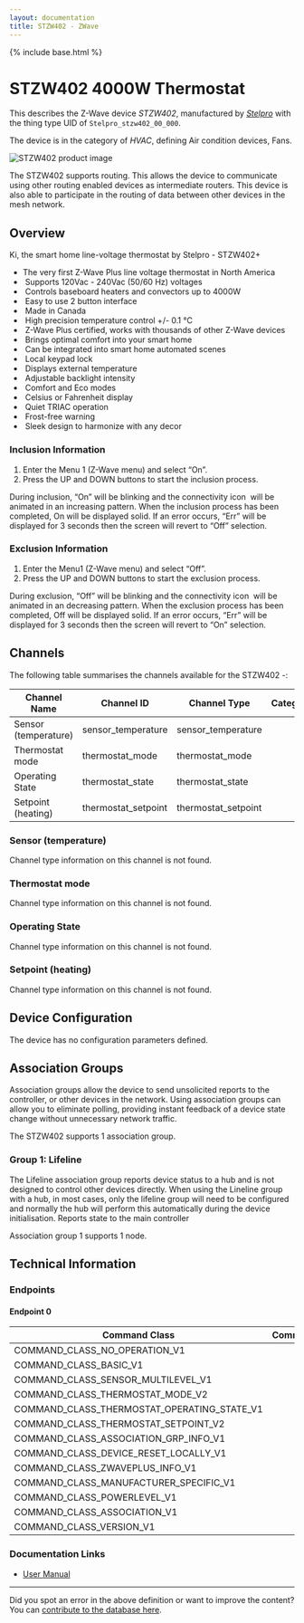 ```yaml
---
layout: documentation
title: STZW402 - ZWave
---
```


{% include base.html %}

# STZW402 4000W Thermostat
This describes the Z-Wave device *STZW402*, manufactured by *[Stelpro](http://www.stelpro.com/)* with the thing type UID of ```Stelpro_stzw402_00_000```.

The device is in the category of *HVAC*, defining Air condition devices, Fans.

![STZW402 product image](https://opensmarthouse.org/assets/zwave/attachments/315/STZW402.png)


The STZW402 supports routing. This allows the device to communicate using other routing enabled devices as intermediate routers.  This device is also able to participate in the routing of data between other devices in the mesh network.

## Overview

Ki, the smart home line-voltage thermostat by Stelpro - STZW402+

  * The very first Z-Wave Plus line voltage thermostat in North America
  *  Supports 120Vac - 240Vac (50/60 Hz) voltages
  *  Controls baseboard heaters and convectors up to 4000W
  *  Easy to use 2 button interface
  *  Made in Canada
  *  High precision temperature control +/- 0.1 °C
  *  Z-Wave Plus certified, works with thousands of other Z-Wave devices
  *  Brings optimal comfort into your smart home
  *  Can be integrated into smart home automated scenes
  *  Local keypad lock
  *  Displays external temperature
  *  Adjustable backlight intensity
  *  Comfort and Eco modes
  *  Celsius or Fahrenheit display
  *  Quiet TRIAC operation
  *  Frost-free warning
  *  Sleek design to harmonize with any decor

### Inclusion Information

  1. Enter the Menu 1 (Z-Wave menu) and select “On”.
  2. Press the UP and DOWN buttons to start the inclusion process.

During inclusion, “On” will be blinking and the connectivity icon  will be animated in an increasing pattern. When the inclusion process has been completed, On will be displayed solid. If an error occurs, “Err” will be displayed for 3 seconds then the screen will revert to “Off” selection.

### Exclusion Information

  1. Enter the Menu1 (Z-Wave menu) and select “Off”.
  2. Press the UP and DOWN buttons to start the exclusion process.

During exclusion, “Off” will be blinking and the connectivity icon  will be animated in an decreasing pattern. When the exclusion process has been completed, Off will be displayed solid. If an error occurs, “Err” will be displayed for 3 seconds then the screen will revert to “On” selection.

## Channels

The following table summarises the channels available for the STZW402 -:

| Channel Name | Channel ID | Channel Type | Category | Item Type |
|--------------|------------|--------------|----------|-----------|
| Sensor (temperature) | sensor_temperature | sensor_temperature |  |  | 
| Thermostat mode | thermostat_mode | thermostat_mode |  |  | 
| Operating State | thermostat_state | thermostat_state |  |  | 
| Setpoint (heating) | thermostat_setpoint | thermostat_setpoint |  |  | 

### Sensor (temperature)
Channel type information on this channel is not found.

### Thermostat mode
Channel type information on this channel is not found.

### Operating State
Channel type information on this channel is not found.

### Setpoint (heating)
Channel type information on this channel is not found.



## Device Configuration

The device has no configuration parameters defined.

## Association Groups

Association groups allow the device to send unsolicited reports to the controller, or other devices in the network. Using association groups can allow you to eliminate polling, providing instant feedback of a device state change without unnecessary network traffic.

The STZW402 supports 1 association group.

### Group 1: Lifeline

The Lifeline association group reports device status to a hub and is not designed to control other devices directly. When using the Lineline group with a hub, in most cases, only the lifeline group will need to be configured and normally the hub will perform this automatically during the device initialisation.
Reports state to the main controller

Association group 1 supports 1 node.

## Technical Information

### Endpoints

#### Endpoint 0

| Command Class | Comment |
|---------------|---------|
| COMMAND_CLASS_NO_OPERATION_V1| |
| COMMAND_CLASS_BASIC_V1| |
| COMMAND_CLASS_SENSOR_MULTILEVEL_V1| |
| COMMAND_CLASS_THERMOSTAT_MODE_V2| |
| COMMAND_CLASS_THERMOSTAT_OPERATING_STATE_V1| |
| COMMAND_CLASS_THERMOSTAT_SETPOINT_V2| |
| COMMAND_CLASS_ASSOCIATION_GRP_INFO_V1| |
| COMMAND_CLASS_DEVICE_RESET_LOCALLY_V1| |
| COMMAND_CLASS_ZWAVEPLUS_INFO_V1| |
| COMMAND_CLASS_MANUFACTURER_SPECIFIC_V1| |
| COMMAND_CLASS_POWERLEVEL_V1| |
| COMMAND_CLASS_ASSOCIATION_V1| |
| COMMAND_CLASS_VERSION_V1| |

### Documentation Links

* [User Manual](https://www.opensmarthouse.org/zwavedatabase/315/INS-STZW402-1215-EN-0.pdf)

---

Did you spot an error in the above definition or want to improve the content?
You can [contribute to the database here](https://www.opensmarthouse.org/zwavedatabase/315).
